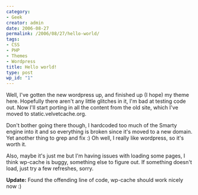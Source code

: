 ```yaml
---
category:
- Geek
creator: admin
date: 2006-08-27
permalink: /2006/08/27/hello-world/
tags:
- CSS
- PHP
- Themes
- Wordpress
title: Hello world!
type: post
wp_id: "1"
---
```

Well, I've gotten the new wordpress up, and finished up (I hope) my theme here.  Hopefully there aren't any little glitches in it, I'm bad at testing code out.  Now I'll start porting in all the content from the old site, which I've moved to static.velvetcache.org.

Don't bother going there though, I hardcoded too much of the Smarty engine into it and so everything is broken since it's moved to a new domain.  Yet another thing to grep and fix :)  Oh well, I really like wordpress, so it's worth it.

Also, maybe it's just me but I'm having issues with loading some pages, I think wp-cache is buggy, something else to figure out.  If something doesn't load, just try a few refreshes, sorry.

**Update:** Found the offending line of code, wp-cache should work nicely now :)